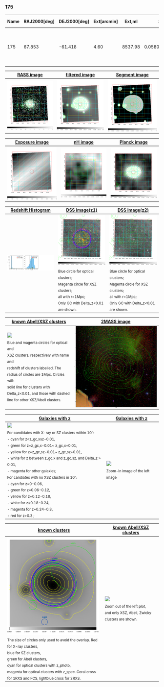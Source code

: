 <div STYLE="page-break-after: always;"></div>

### 175

|Name|RAJ2000[deg]|DEJ2000[deg] |Ext[arcmin]| Ext,ml | z | z_src| C|GC(XSZ,Delta_z<0.01)| GC(OPT,Delta_z<0.01)|GC| R_sig[arcmin] | R500[arcmin] | R500[Mpc]| CRsig[c/s] | CR500[c/s] |L500[1E44 erg/s]|F500[1E-12 erg/s/cm^2]| M500[1E14 Msun]|Tx[keV]|Cnt_sig|Beta|Rc[arcmin]|Comment|Alias|
|---|---|---|---|---|---|------|---|--------|---------|----------|---|---|---|---|---|---|---|---|---|---|---|---|---|---|
|175| 67.853| -61.418| 4.60| 8537.98| 0.0580(0.005)| z1, z_xsz| B| B15, MCXC, PSZ2, Tar, XB| A, N, W| A, B15, MCXC, N, PSZ2, Tar, W, XB| 26.181| 18.251| 1.230| 2.729(0.055)| 2.599(0.053)| 4.083(0.034)| 50.740(0.416)| 5.59(0.02)| 6.31(0.02)| 4208.2| 0.995(-0.008+0.004)| 8.987(-0.089+0.070)| -| k508|

|[RASS image](../image/175/175_img.pdf)|[filtered image](../image/175/175_fil.pdf)|[Segment image](../image/175/175_seg.pdf)|
|-------------------|--------------------|-------------------|
| <img src="../image/175/175_img.png" width="300">  | <img src="../image/175/175_fil.png" width="300">   | <img src="../image/175/175_seg.png" width="300">  |

|[Exposure image](../image/175/175_mex.pdf)| [nH image](../image/175/175_nh.pdf)| [Planck image](../image/175/175_p.pdf)|
|-------------------|--------------------|-------------------|
|<img src="../image/175/175_mex.png" width="300">   | <img src="../image/175/175_nh.png" width="300">    | <img src="../image/175/175_p.png" width="300"> |

|[Redshift Histogram](../image/175/175_zg.pdf) | [DSS image(z1)](../image/175/175_dss_z1.pdf)      |  [DSS image(z2)](../image/175/175_dss_z2.pdf)    |
|-------------------|--------------------|-------------------|
|<img src="../image/175/175_zg.png" width="300"> |<img src="../image/175/175_dss_z1.png" width="300"> <sub><br>Blue circle for optical clusters; <br>Magenta circle for XSZ clusters; <br>all with r=1Mpc; <br>Only GC with Delta_z<0.01 are shown. </sub>| <img src="../image/175/175_dss_z2.png" width="300"><sub><br>Blue circle for optical clusters; <br>Magenta circle for XSZ clusters; <br>all with r=1Mpc; <br>Only GC with Delta_z<0.01 are shown. </sub> |

|[known Abell/XSZ clusters](../image/175/175_m.pdf) | [2MASS image](../image/175/175_2mass.pdf)      |
|-------------------|-------------------|
|<img src=../image/175/175_m.png width="300"> <br><sub>Blue and magenta circles for optical and <br>XSZ clusters, respectively with name and <br>redshift of clusters labelled. The <br>radius of circles are 1Mpc. Circles with <br>solid line for clusters with <br>Delta_z<0.01, and those with dashed <br>line for other XSZ/Abell clusters.        </sub>|<img src="../image/175/175_2mass.png" width="300">  |

|[Galaxies with z](../image/175/175_opt_ned.pdf) |[Galaxies with z](../image/175/175_opt_ned_zoom.pdf) |
|-------------------|-------------------|
| <img src=../image/175/175_opt_ned.png width="300"> <br><sub> For candidates with X-ray or SZ clusters within 10': <br> - cyan for z<z_gc,xsz-0.01, <br> - green for z=z_gc,x-0.01~ z_gc,x+0.01, <br> - yellow for z=z_gc,sz-0.01~ z_gc,sz+0.01, <br> - white for z between z_gc,x and z_gc,sz, and Delta_z > 0.01, <br> - magenta for other galaxies; <br>For candiates with no XSZ clusters in 10': <br> - cyan for z=0-0.06, <br> - green for z=0.06-0.12, <br> - yellow for z=0.12-0.18, <br> - white for z=0.18-0.24, <br> - magenta for z=0.24-0.3, <br> - red for z>0.3 ;  </sub>|<img src=../image/175/175_opt_ned_zoom.png width="300">  <br><sub> Zoom-in image of the left image</sub>|

|[known clusters](../image/175/175_gc.pdf) |[known Abell/XSZ clusters](../image/175/175_gc_large.pdf) |
|-------------------|-------------------|
| <img src=../image/175/175_gc.png width="300"> <br><sub> The size of circles only used to avoid the overlap. Red for X-ray clusters, <br> blue for SZ clusters, <br> green for Abell clusters, <br> cyan for optical clusters with z_photo, <br> magenta for optical clusters with z_spec. Coral cross for 1RXS and FCS, lightblue cross for 2RXS. </sub>|<img src=../image/175/175_gc_large.png width="300"> <br><sub> Zoom out of the left plot, <br> and only XSZ, Abell, Zwicky clusters are shown. </sub> |



